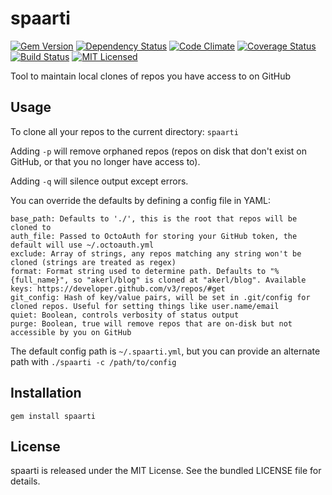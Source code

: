spaarti
=========

[![Gem Version](https://img.shields.io/gem/v/spaarti.svg)](https://rubygems.org/gems/spaarti)
[![Dependency Status](https://img.shields.io/gemnasium/akerl/spaarti.svg)](https://gemnasium.com/akerl/spaarti)
[![Code Climate](https://img.shields.io/codeclimate/github/akerl/spaarti.svg)](https://codeclimate.com/github/akerl/spaarti)
[![Coverage Status](https://img.shields.io/coveralls/akerl/spaarti.svg)](https://coveralls.io/r/akerl/spaarti)
[![Build Status](https://img.shields.io/travis/akerl/spaarti.svg)](https://travis-ci.org/akerl/spaarti)
[![MIT Licensed](https://img.shields.io/badge/license-MIT-green.svg)](https://tldrlegal.com/license/mit-license)

Tool to maintain local clones of repos you have access to on GitHub

## Usage

To clone all your repos to the current directory: `spaarti`

Adding `-p` will remove orphaned repos (repos on disk that don't exist on GitHub, or that you no longer have access to).

Adding `-q` will silence output except errors.

You can override the defaults by defining a config file in YAML:

```
base_path: Defaults to './', this is the root that repos will be cloned to
auth_file: Passed to OctoAuth for storing your GitHub token, the default will use ~/.octoauth.yml
exclude: Array of strings, any repos matching any string won't be cloned (strings are treated as regex)
format: Format string used to determine path. Defaults to "%{full_name}", so "akerl/blog" is cloned at "akerl/blog". Available keys: https://developer.github.com/v3/repos/#get
git_config: Hash of key/value pairs, will be set in .git/config for cloned repos. Useful for setting things like user.name/email
quiet: Boolean, controls verbosity of status output
purge: Boolean, true will remove repos that are on-disk but not accessible by you on GitHub
```

The default config path is `~/.spaarti.yml`, but you can provide an alternate path with `./spaarti -c /path/to/config`

## Installation

    gem install spaarti

## License

spaarti is released under the MIT License. See the bundled LICENSE file for details.

